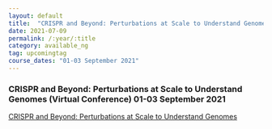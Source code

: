 ```yaml
---
layout: default
title:  "CRISPR and Beyond: Perturbations at Scale to Understand Genomes "
date: 2021-07-09
permalink: /:year/:title
category: available_ng
tag: upcomingtag
course_dates: "01-03 September 2021"
---
```


### CRISPR and Beyond: Perturbations at Scale to Understand Genomes (Virtual Conference) 01-03 September 2021


[ CRISPR and Beyond: Perturbations at Scale to Understand Genomes](https://coursesandconferences.wellcomeconnectingscience.org/event/crispr-and-beyond-perturbations-at-scale-to-understand-genomes-virtual-conference-20210901/?utm_source=dotdigital&utm_medium=Email_Virtual&utm_campaign=CRISPR21&utm_content=organic_email&dm_i=2SUU,15YB6,UWY1N,4HVYX,1)